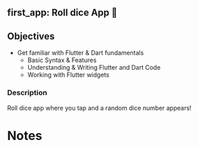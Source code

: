 <h2>first_app: Roll dice App 🎲</h2>

## Objectives

- Get familiar with Flutter & Dart fundamentals
    * Basic Syntax & Features
    * Understanding & Writing Flutter and Dart Code
    * Working with Flutter widgets

### Description

Roll dice app where you tap and a random dice number appears!


# Notes
